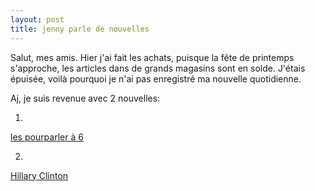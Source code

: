```yaml
---
layout: post
title: jenny parle de nouvelles
---
```


Salut, mes amis. Hier j'ai fait les achats, puisque la fête de printemps s'approche, les articles dans de grands magasins sont en solde. J'étais épuisée, voilà pourquoi je n'ai pas enregistré ma nouvelle quotidienne.

Aj, je suis revenue avec 2 nouvelles:

1.

[les pourparler à 6](http://www.french.xinhuanet.com/french/2007-01/21/content_377640.htm)

2.

[Hillary Clinton](http://www.lemonde.fr/web/article/0,1-0@2-3222,36-857822@51-856235,0.html)
